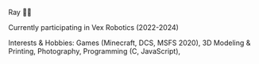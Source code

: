 Ray 🏳️‍⚧️

Currently participating in Vex Robotics
(2022-2024)

Interests & Hobbies:
Games (Minecraft, DCS, MSFS 2020),
3D Modeling & Printing,
Photography,
Programming (C, JavaScript),
